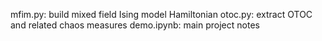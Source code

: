 
mfim.py: build mixed field Ising model Hamiltonian
otoc.py: extract OTOC and related chaos measures
demo.ipynb: main project notes

